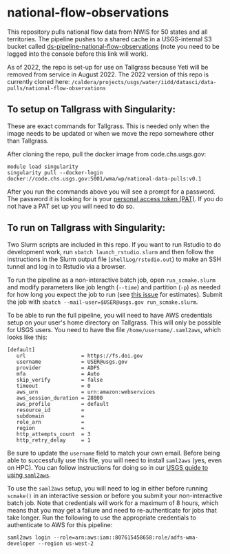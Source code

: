 # national-flow-observations
This repository pulls national flow data from NWIS for 50 states and all territories. The pipeline pushes to a shared cache in a USGS-internal S3 bucket called [ds-pipeline-national-flow-observations](https://s3.console.aws.amazon.com/s3/buckets/ds-pipeline-national-flow-observations/?region=us-west-2&tab=overview) (note you need to be logged into the console before this link will work).

As of 2022, the repo is set-up for use on Tallgrass because Yeti will be removed from service in August 2022. The 2022 version of this repo is currently cloned here: `/caldera/projects/usgs/water/iidd/datasci/data-pulls/national-flow-observations`

## To setup on Tallgrass with Singularity:
These are exact commands for Tallgrass. This is needed only when the image needs to be updated or when we move the repo somewhere other than Tallgrass.

After cloning the repo, pull the docker image from code.chs.usgs.gov:

```
module load singularity
singularity pull --docker-login docker://code.chs.usgs.gov:5001/wma/wp/national-data-pulls:v0.1
```
After you run the commands above you will see a prompt for a password. The password it is looking for is your [personal access token (PAT)](https://code.chs.usgs.gov/-/profile/personal_access_tokens). If you do not have a PAT set up you will need to do so.

## To run on Tallgrass with Singularity:

Two Slurm scripts are included in this repo.  If you want to run Rstudio to do development work, run `sbatch launch_rstudio.slurm` and then follow the instructions in the Slurm output file (`shellLog/rstudio.out`) to make an SSH tunnel and log in to Rstudio via a browser.

To run the pipeline as a non-interactive batch job, open `run_scmake.slurm` and modify parameters like job length (`--time`) and partition (`-p`) as needed for how long you expect the job to run (see [this issue](https://github.com/USGS-R/national-flow-observations/issues/4) for estimates). Submit the job with `sbatch --mail-user=$USER@usgs.gov run_scmake.slurm`.

To be able to run the full pipeline, you will need to have AWS credentials setup on your user's home directory on Tallgrass. This will only be possible for USGS users. You need to have the file `/home/username/.saml2aws`, which looks like this:

```
[default]
   url                  = https://fs.doi.gov
   username             = USER@usgs.gov
   provider             = ADFS
   mfa                  = Auto
   skip_verify          = false
   timeout              = 0
   aws_urn              = urn:amazon:webservices
   aws_session_duration = 28800
   aws_profile          = default
   resource_id          =
   subdomain            =
   role_arn             =
   region               =
   http_attempts_count  = 3
   http_retry_delay     = 1
```

Be sure to update the `username` field to match your own email. Before being able to successfully use this file, you will need to install `saml2aws` (yes, even on HPC). You can follow instructions for doing so in our [USGS guide to using `saml2aws`](https://dsp-manual.wma.chs.usgs.gov/docs/aws/introduction_to_aws/). 

To use the `saml2aws` setup, you will need to log in either before running `scmake()` in an interactive session or before you submit your non-interactive batch job. Note that credentials will work for a maximum of 8 hours, which means that you may get a failure and need to re-authenticate for jobs that take longer. Run the following to use the appropriate credentials to authenticate to AWS for this pipeline: 

```
saml2aws login --role=arn:aws:iam::807615458658:role/adfs-wma-developer --region us-west-2
```
